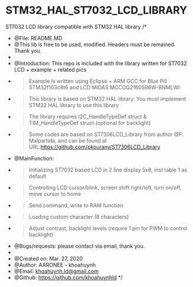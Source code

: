 # STM32_HAL_ST7032_LCD_LIBRARY
ST7032 LCD library compatible with STM32 HAL library 
/*
 *	@File: README.MD
 *	@This lib is free to be used, modified. Headers must be remained. Thank you.
 *
 *	@Introduction: This repo is included with the library written for ST7032 LCD + example + related pics
 *  > Example is written using Eclipse + ARM GCC for Blue Pill STM32f103c8t6 and LCD MIDAS MCCOG21605B6W-BNMLWI
 *  > This library is based on STM32 HAL library. You must implement STM32 HAL library to use this library
 *	> The library requires I2C_HandleTypeDef struct & TIM_HandleTypeDef struct (optional for backlight)
 *	> Some codes are based on ST7306LCD_Library from author @F. Malpartida, and can be found at URL:https://github.com/pkourany/ST7306LCD_Library
 *	@MainFunction:
 *	> Initializing ST7032 based LCD in 2 line display 5x8, inst table 1 as default
 *	> Controlling LCD cursor/blink, screen shift right/left, turn on/off, move cursor to home
 * 	> Send command, write to RAM function
 * 	> Loading custom character (8 characters)
 * 	> Adjust contrast, backlight levels (require 1 pin for PWM to control backlight)
 *	@Bugs/requests: please contact via email, thank you.
 *
 *  @Created on: Mar. 27, 2020
 *  @Author: AARONEE - khoahuynh
 * 	@Email: khoahuynh.ld@gmail.com
 * 	@Github: https://github.com/khoahuynhld
 */
